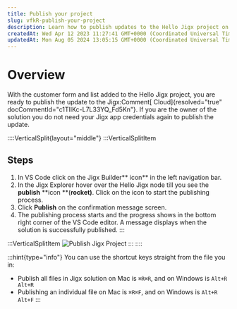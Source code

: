 ```yaml
---
title: Publish your project
slug: vfkR-publish-your-project
description: Learn how to publish updates to the Hello Jigx project on Jigx Cloud with this step-by-step guide. Click on the JigxBuilder icon in VSCode, locate the Hello Jigx node in Jigx Explorer, click the publish icon, and confirm the publishing to see the progress
createdAt: Wed Apr 12 2023 11:27:41 GMT+0000 (Coordinated Universal Time)
updatedAt: Mon Aug 05 2024 13:05:15 GMT+0000 (Coordinated Universal Time)
---
```


# Overview

With the customer form and list added to the Hello Jigx project, you are ready to publish the update to the Jigx:Comment[ Cloud]{resolved="true" docCommentId="c1TlIKc-L7L33YQ_Fd5Kn"}. If you are the owner of the solution you do not need your Jigx app credentials again to publish the update.

::::VerticalSplit{layout="middle"}
:::VerticalSplitItem
## Steps

1. In VS Code click on the Jigx Builder** icon** in the left navigation bar.
2. In the Jigx Explorer hover over the Hello Jigx node till you see the **publish** **icon **(**rocket)**. Click on the icon to start the publishing process.
3. Click **Publish** on the confirmation message screen.
4. The publishing process starts and the progress shows in the bottom right corner of the VS Code editor. A message displays when the solution is successfully published.
:::

:::VerticalSplitItem
![Publish Jigx Project](https://archbee-image-uploads.s3.amazonaws.com/x7vdIDH6-ScTprfmi2XXX/EiFAMB81wv8sR3cDTGNel_customerpublish.png "Publish Jigx Project")
:::
::::

:::hint{type="info"}
You can use the shortcut keys straight from the file you in:

- Publish all files in Jigx solution on Mac is `⌘R⌘R`, and on Windows is `Alt+R Alt+R`
- Publishing an individual file on Mac is `⌘R⌘F`, and on Windows is `Alt+R Alt+F`
:::

